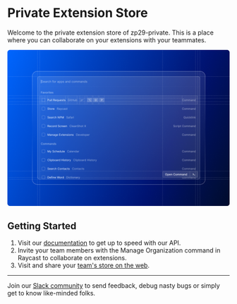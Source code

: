 # Private Extension Store

Welcome to the private extension store of zp29-private. This is a place where you can collaborate on your extensions with your teammates.

![Extension Store](https://raw.githubusercontent.com/raycast/extensions/main/images/header.png)

## Getting Started

1. Visit our [documentation](https://developers.raycast.com) to get up to speed with our API.
2. Invite your team members with the Manage Organization command in Raycast to collaborate on extensions.
3. Visit and share your [team's store on the web](https://raycast.com/zp29-private).

---

Join our [Slack community](https://raycast.com/community) to send feedback, debug nasty bugs or simply get to know like-minded folks.